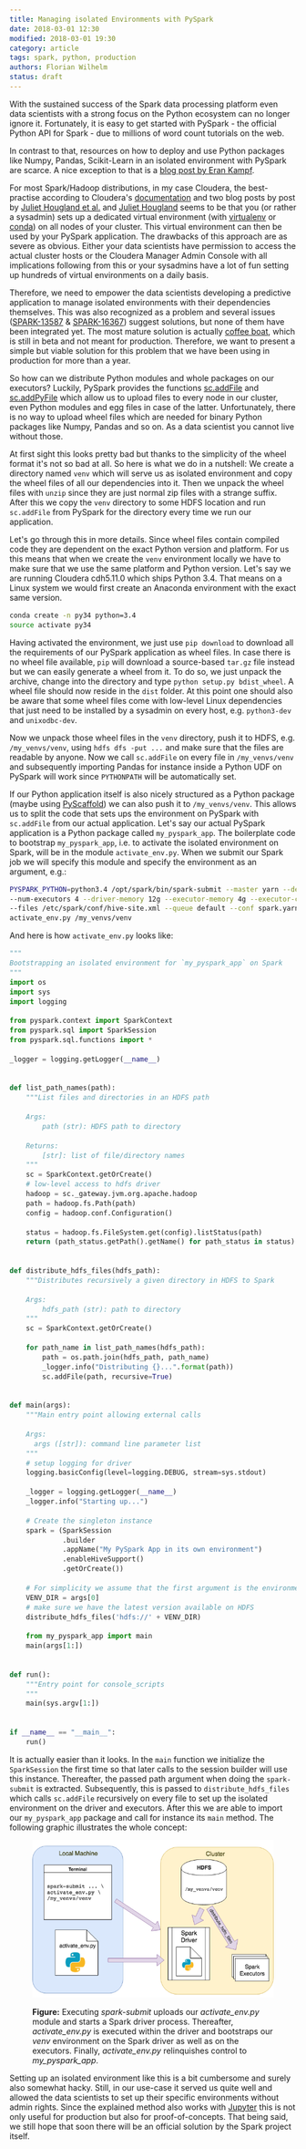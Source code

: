 ```yaml
---
title: Managing isolated Environments with PySpark
date: 2018-03-01 12:30
modified: 2018-03-01 19:30
category: article
tags: spark, python, production
authors: Florian Wilhelm
status: draft
---
```


With the sustained success of the Spark data processing platform even data scientists with a strong focus on the Python ecosystem can no longer ignore it.
Fortunately, it is easy to get started with PySpark - the official Python API for Spark - due to millions of word count tutorials on the web. 

In contrast to that, resources on how to deploy and use Python packages like Numpy, Pandas, Scikit-Learn in an isolated environment with PySpark are scarce. A nice exception to that is a [blog post by Eran Kampf][].

<!-- fuer mich gibt es 2 von Cloudera empfohlene Ansaetze:
1. data scientists/sysadmins haben ssh zugriff auf alle knoten und installieren sich dort venvs selbst
2. ueber cloudera manager wird einmalig das anaconda parcel installiert. das hat zur folge dass alle anwendungen genau diese version nutzen muessen, d.h. es gibt keinerlei isolated environments
-->
For most Spark/Hadoop distributions, in my case Cloudera, the best-practise according to Cloudera's [documentation][] and two blog posts by post by [Juliet Hougland et al.][] and [Juliet Hougland][] seems to be that you (or rather a sysadmin) sets up a dedicated virtual environment (with [virtualenv][] or [conda][]) on all nodes of your cluster. This virtual environment can then be used by your PySpark application. The drawbacks of this approach are as severe as obvious. Either your data scientists have permission to access the actual cluster hosts or the Cloudera Manager Admin Console with all implications following from this or your sysadmins have a lot of fun setting up hundreds of virtual environments on a daily basis. 

Therefore, we need to empower the data scientists developing a predictive application to manage isolated environments with their dependencies themselves. This was also recognized as a problem and several issues ([SPARK-13587][] & [SPARK-16367][]) suggest solutions, but none of them have been integrated yet. The most mature solution is actually [coffee boat], which is still in beta and not meant for production. Therefore, we want to present a simple but viable solution for this problem that we have been using in production for more than a year.

So how can we distribute Python modules and whole packages on our executors? Luckily, PySpark provides the functions [sc.addFile][] and [sc.addPyFile][] which allow us to upload files to every node in our cluster, even Python modules and egg files in case of the latter. Unfortunately, there is no way to upload wheel files which are needed for binary Python packages like Numpy, Pandas and so on. As a data scientist you cannot live without those. 

At first sight this looks pretty bad but thanks to the simplicity of the wheel format it's not so bad at all. So here is what we do in a nutshell: We create a directory named ``venv`` which will serve us as isolated environment and copy the wheel files of all our dependencies into it. Then we unpack the wheel files with ``unzip`` since they are just normal zip files with a strange suffix. After this we copy the ``venv`` directory to some HDFS location and run ``sc.addFile`` from PySpark for the directory every time we run our application.

<!-- afaik bringt CDH keine eigene Python Version mit.
Mit PYSPARK_PYTHON=python3.4 nutzt er vielmehr die Python 3.4 Version des Betriebssystems, die im PATH liegt (vmtl. löst das auf /bin/python3.4 o.Ä. auf.
In der Regel werden Hadoop Edge und Data nodes gleich gemanaged, d.h. haben ein identisches OS + packages. 
Daher kann man schauen welche python3 versionen dort installiert sind.
-->
Let's go through this in more details. Since wheel files contain compiled code they are dependent on the exact Python version and platform. For us this means that when we create the ``venv`` environment locally we have to make sure that we use the same platform and Python version. Let's say we are running Cloudera cdh5.11.0 which ships Python 3.4. That means on a Linux system we would first create an Anaconda environment with the exact same version.

```bash
conda create -n py34 python=3.4
source activate py34
```

Having activated the environment, we just use ``pip download`` to download all the requirements of our PySpark application as wheel files. In case there is no wheel file available, ``pip`` will download a source-based ``tar.gz`` file instead but we can easily generate a wheel from it. To do so, we just unpack the archive, change into the directory and type ``python setup.py bdist_wheel``. A wheel file should now reside in the `dist` folder. At this point one should also be aware that some wheel files come with low-level Linux dependencies that just need to be installed by a sysadmin on every host, e.g. ``python3-dev`` and ``unixodbc-dev``.   

Now we unpack those wheel files in the ``venv`` directory, push it to HDFS, e.g. ``/my_venvs/venv``, using ``hdfs dfs -put ...`` and make sure that the files are readable by anyone. Now we call ``sc.addFile`` on every file in ``/my_venvs/venv`` and subsequently importing Pandas for instance inside a Python UDF on PySpark will work since ``PYTHONPATH`` will be automatically set.

If our Python application itself is also nicely structured as a Python package (maybe using [PyScaffold][]) we can also push it to ``/my_venvs/venv``. This allows us to split the code that sets ups the environment on PySpark with ``sc.addFile`` from our actual application. Let's say our actual PySpark application is a Python package called ``my_pyspark_app``. The boilerplate code to bootstrap ``my_pyspark_app``, i.e. to activate the isolated environment on Spark, will be in the module ``activate_env.py``. When we submit our Spark job we will specify this module and specify the environment as an argument, e.g.:

```bash
PYSPARK_PYTHON=python3.4 /opt/spark/bin/spark-submit --master yarn --deploy-mode cluster \
--num-executors 4 --driver-memory 12g --executor-memory 4g --executor-cores 1 \
--files /etc/spark/conf/hive-site.xml --queue default --conf spark.yarn.maxAppAttempts=1 \
activate_env.py /my_venvs/venv
```

And here is how ``activate_env.py`` looks like:
```python
"""
Bootstrapping an isolated environment for `my_pyspark_app` on Spark
"""
import os
import sys
import logging

from pyspark.context import SparkContext
from pyspark.sql import SparkSession
from pyspark.sql.functions import *

_logger = logging.getLogger(__name__)


def list_path_names(path):
    """List files and directories in an HDFS path

    Args:
        path (str): HDFS path to directory

    Returns:
        [str]: list of file/directory names
    """
    sc = SparkContext.getOrCreate()
    # low-level access to hdfs driver
    hadoop = sc._gateway.jvm.org.apache.hadoop
    path = hadoop.fs.Path(path)
    config = hadoop.conf.Configuration()

    status = hadoop.fs.FileSystem.get(config).listStatus(path)
    return (path_status.getPath().getName() for path_status in status)


def distribute_hdfs_files(hdfs_path):
    """Distributes recursively a given directory in HDFS to Spark

    Args:
        hdfs_path (str): path to directory
    """
    sc = SparkContext.getOrCreate()

    for path_name in list_path_names(hdfs_path):
        path = os.path.join(hdfs_path, path_name)
        _logger.info("Distributing {}...".format(path))
        sc.addFile(path, recursive=True)


def main(args):
    """Main entry point allowing external calls

    Args:
      args ([str]): command line parameter list
    """
    # setup logging for driver
    logging.basicConfig(level=logging.DEBUG, stream=sys.stdout)

    _logger = logging.getLogger(__name__)
    _logger.info("Starting up...")

    # Create the singleton instance
    spark = (SparkSession
             .builder
             .appName("My PySpark App in its own environment")
             .enableHiveSupport()
             .getOrCreate())

    # For simplicity we assume that the first argument is the environment on HDFS
    VENV_DIR = args[0]
    # make sure we have the latest version available on HDFS
    distribute_hdfs_files('hdfs://' + VENV_DIR)

    from my_pyspark_app import main
    main(args[1:])


def run():
    """Entry point for console_scripts
    """
    main(sys.argv[1:])


if __name__ == "__main__":
    run()
```

It is actually easier than it looks. In the ``main`` function we initialize the ``SparkSession`` the first time so that later calls to the session builder will use this instance. Thereafter, the passed path argument when doing the ``spark-submit`` is extracted. Subsequently, this is passed to ``distribute_hdfs_files`` which calls ``sc.addFile`` recursively on every file to set up the isolated environment on the driver and executors. After this we are able to import our ``my_pyspark_app`` package and call for instance its ``main`` method. The following graphic illustrates the whole concept: 

<figure>
<p align="center">
<img class="noZoom" src="/images/pyspark_venv.png" alt="Isolated environment with PySpark">
<figcaption><strong>Figure:</strong> Executing <em>spark-submit</em> uploads our <em>activate_env.py</em> module and starts a Spark driver process. Thereafter, <em>activate_env.py</em> is executed within the driver and bootstraps our <em>venv</em> environment on the Spark driver as well as on the executors. Finally, <em>activate_env.py</em> relinquishes control to <em>my_pyspark_app</em>.</figcaption>
</p>
</figure>

Setting up an isolated environment like this is a bit cumbersome and surely also somewhat hacky. Still, in our use-case it served us quite well and allowed the data scientists to set up their specific environments without admin rights. Since the explained method also works with [Jupyter][] this is not only useful for production but also for proof-of-concepts. That being said, we still hope that soon there will be an official solution by the Spark project itself.


[documentation]: https://www.cloudera.com/documentation/enterprise/5-6-x/topics/spark_python.html#spark_python__section_kr2_4zs_b5
[Juliet Hougland et al.]: http://blog.cloudera.com/blog/2016/02/making-python-on-apache-hadoop-easier-with-anaconda-and-cdh/
[Juliet Hougland]: http://blog.cloudera.com/blog/2015/09/how-to-prepare-your-apache-hadoop-cluster-for-pyspark-jobs/
[sc.addFile]: http://spark.apache.org/docs/latest/api/python/pyspark.html#pyspark.SparkContext.addFile
[sc.addPyFile]: http://spark.apache.org/docs/latest/api/python/pyspark.html#pyspark.SparkContext.addPyFile
[SPARK-13587]: https://issues.apache.org/jira/browse/SPARK-13587
[SPARK-16367]: https://issues.apache.org/jira/browse/SPARK-16367
[virtualenv]: https://virtualenv.pypa.io/en/stable/
[conda]: https://conda.io/docs/intro.html
[blog post by Eran Kampf]: https://developerzen.com/best-practices-writing-production-grade-pyspark-jobs-cb688ac4d20f
[coffee boat]: https://github.com/nteract/coffee_boat
[PyScaffold]: http://pyscaffold.org/
[Jupyter]: http://jupyter.org/

